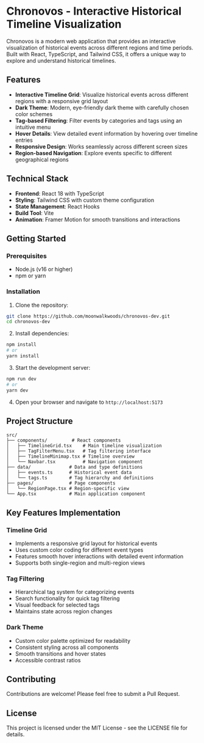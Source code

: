# Chronovos - Interactive Historical Timeline Visualization

Chronovos is a modern web application that provides an interactive visualization of historical events across different regions and time periods. Built with React, TypeScript, and Tailwind CSS, it offers a unique way to explore and understand historical timelines.

## Features

- **Interactive Timeline Grid**: Visualize historical events across different regions with a responsive grid layout
- **Dark Theme**: Modern, eye-friendly dark theme with carefully chosen color schemes
- **Tag-based Filtering**: Filter events by categories and tags using an intuitive menu
- **Hover Details**: View detailed event information by hovering over timeline entries
- **Responsive Design**: Works seamlessly across different screen sizes
- **Region-based Navigation**: Explore events specific to different geographical regions

## Technical Stack

- **Frontend**: React 18 with TypeScript
- **Styling**: Tailwind CSS with custom theme configuration
- **State Management**: React Hooks
- **Build Tool**: Vite
- **Animation**: Framer Motion for smooth transitions and interactions

## Getting Started

### Prerequisites

- Node.js (v16 or higher)
- npm or yarn

### Installation

1. Clone the repository:
```bash
git clone https://github.com/moonwalkwoods/chronovos-dev.git
cd chronovos-dev
```

2. Install dependencies:
```bash
npm install
# or
yarn install
```

3. Start the development server:
```bash
npm run dev
# or
yarn dev
```

4. Open your browser and navigate to `http://localhost:5173`

## Project Structure

```
src/
├── components/         # React components
│   ├── TimelineGrid.tsx    # Main timeline visualization
│   ├── TagFilterMenu.tsx   # Tag filtering interface
│   ├── TimelineMinimap.tsx # Timeline overview
│   └── Navbar.tsx          # Navigation component
├── data/              # Data and type definitions
│   ├── events.ts      # Historical event data
│   └── tags.ts        # Tag hierarchy and definitions
├── pages/             # Page components
│   └── RegionPage.tsx # Region-specific view
└── App.tsx            # Main application component
```

## Key Features Implementation

### Timeline Grid
- Implements a responsive grid layout for historical events
- Uses custom color coding for different event types
- Features smooth hover interactions with detailed event information
- Supports both single-region and multi-region views

### Tag Filtering
- Hierarchical tag system for categorizing events
- Search functionality for quick tag filtering
- Visual feedback for selected tags
- Maintains state across region changes

### Dark Theme
- Custom color palette optimized for readability
- Consistent styling across all components
- Smooth transitions and hover states
- Accessible contrast ratios

## Contributing

Contributions are welcome! Please feel free to submit a Pull Request.

## License

This project is licensed under the MIT License - see the LICENSE file for details.
